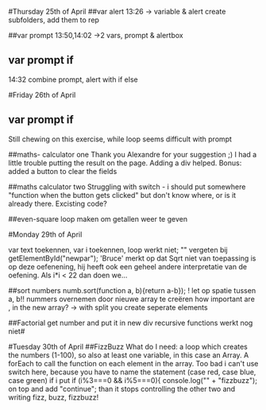 #Thursday 25th of April
##var alert
13:26 -> variable & alert
create subfolders, add them to rep

##var prompt
13:50,14:02 ->2 vars, prompt & alertbox

## var prompt if
14:32 combine prompt, alert with if else

#Friday 26th of April
## var prompt if
Still chewing on this exercise, while loop seems difficult with prompt

##maths- calculator one
Thank you Alexandre for your suggestion ;) I had a little trouble putting the result on the page.
Adding a div helped.
Bonus: added a button to clear the fields

##maths calculator two 
Struggling with switch - i should put somewhere "function when the button gets clicked" but don't know where, or is it already there. Excisting code?

##even-square
loop maken om getallen weer te geven

#Monday 29th of April

var text toekennen, var i toekennen, loop werkt niet;
"" vergeten bij getElementById("newpar");
'Bruce' merkt op dat Sqrt niet van toepassing is op deze oefenening, hij heeft ook een geheel andere interpretatie van de oefening. 
Als i*i < 22 dan doen we...

##sort numbers
numb.sort(function a, b){return a-b}); ! let op spatie tussen a, b!!
nummers overnemen door nieuwe array te creëren
how important are , in the new array? -> with split you create seperate elements


##Factorial
get number and put it in new div
recursive functions
werkt nog niet#

#Tuesday 30th of April
##FizzBuzz
What do I need: a loop which creates the numbers (1-100), so also at least one variable, in this case an Array. 
A forEach to call the function on each element in the array. 
Too bad i can't use switch here, because you have to name the statement (case red, case blue, case green)
if i put  if (i%3===0 && i%5===0){
                        console.log("" + "fizzbuzz"); on top and add
                    "continue"; than it stops controlling the other two and writing fizz, buzz, fizzbuzz!

